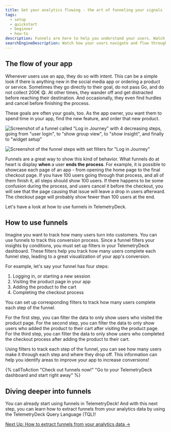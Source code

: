 ```yaml
---
title: Get your analytics flowing - the art of funneling your signals
tags:
  - setup
  - quickstart
  - beginner
  - how-to
description: Funnels are here to help you understand your users. Watch how they navigate and flow through your app and find out how to improve your in-App processes with funnels!
searchEngineDescription: Watch how your users navigate and flow through your app and learn how to improve your in-App processes with funnels!
---
```


## The flow of your app
Whenever users use an app, they do so with intent. This can be a simple look if there is anything new in the social media app or ordering a product or service.
Sometimes they go directly to their goal, do not pass Go, and do not collect 200€ 😋. At other times, they wander off and get distracted before reaching their destination. And occasionally, they even find hurdles and cancel before finishing the process.

These goals are often your goals, too. As the app owner, you want them to spend time in your app, find the new feature, and order that new product.

![Screenshot of a funnel called "Log in Journey" with 4 decreasing steps, going from "user login", to "show group view", to "show insight", and finally to "widget setup"](/docs/images/funnels_example.png)

![Screenshot of the funnel steps with set filters for "Log in Journey"](/docs/images/funnels_set_filters.jpg)

Funnels are a great way to show this kind of behavior. What funnels do at heart is display **when** a user **ends the process**. For example, it is possible to showcase each page of an app - from opening the home page to the final checkout page. If you have 100 users going through that process, and all of them finish it, all steps should show 100 users.
If there happens to be some confusion during the process, and users cancel it before the checkout, you will see that the page causing that issue will leave a drop in users afterward. The checkout page will probably show fewer than 100 users at the end.

Let's have a look at how to use funnels in TelemetryDeck.

## How to use funnels
Imagine you want to track how many users turn into customers. You can use funnels to track this conversion process. Since a funnel filters your insights by conditions, you must set up filters in your TelemetryDeck dashboard. These filters help you track how many users complete each funnel step, leading to a great visualization of your app's conversion.

For example, let's say your funnel has four steps:

1. Logging in, or starting a new session
2. Visiting the product page in your app
3. Adding the product to the cart
4. Completing the checkout process

You can set up corresponding filters to track how many users complete each step of the funnel.

For the first step, you can filter the data to only show users who visited the product page. For the second step, you can filter the data to only show users who added the product to their cart after visiting the product page. For the third step, you can filter the data to only show users who completed the checkout process after adding the product to their cart.

Using filters to track each step of the funnel, you can see how many users make it through each step and where they drop off. This information can help you identify areas to improve your app to increase conversions!


{% callToAction "Check out funnels now!" "Go to your TelemetryDeck dashboard and start right away" %}

## Diving deeper into funnels
You can already start using funnels in TelemetryDeck! And with this next step, you can learn how to extract funnels from your analytics data by using the TelemetryDeck Query Language (TQL)!

<a href="/docs/tql/funnel/" class="btn btn-secondary btn-large">Next Up: How to extract funnels from your analytics data →</a>